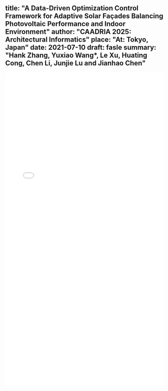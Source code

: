 title: "A Data-Driven Optimization Control Framework for Adaptive Solar Façades Balancing Photovoltaic Performance and Indoor Environment"
author: "CAADRIA 2025: Architectural Informatics"
place: "At: Tokyo, Japan"
date: 2021-07-10
draft: fasle
summary: "Hank Zhang, Yuxiao Wang*, Le Xu, Huating Cong, Chen Li, Junjie Lu and Jianhao Chen"
---

<embed src="/images/publication/3.pdf" type="application/pdf" width="100%" height="1000" />